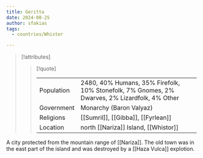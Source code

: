 ```yaml
---
title: Geritta
date: 2024-08-25
author: sfakias
tags:
  - countries/Whistor

---
```

> [!attributes]
> 
> > [!quote]
> >
> > | | |
> > | --- | --- |
> > | Population | 2480, 40% Humans, 35% Firefolk, 10% Stonefolk, 7% Gnomes, 2% Dwarves, 2% Lizardfolk, 4% Other |
> > | Government | Monarchy (Baron Valyaz) |
> > | Religions | [[Sumril]], [[Gibba]], [[Fyrlean]] |
> > | Location | north [[Nariza]] Island, [[Whistor]] |

A city protected from the mountain range of [[Nariza]]. The old town was in the east part of the island and was destroyed by a [[Haza Vulca]] explotion.